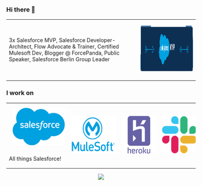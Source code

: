 ### Hi there 👋

<table>

 <tr>
    <td align="left">
        <p >3x Salesforce MVP, Salesforce Developer-Architect, Flow Advocate & Trainer, Certified Mulesoft Dev, Blogger @ ForcePanda, Public Speaker, Salesforce Berlin Group Leader</p>
    </td>
    <td>
        <p ><img height="125px" width="100%" src="media/mvplogo-transparent.png" /></p>
    </td>
 </tr>
</table>

<!--
**forcePanda/forcePanda** is a ✨ _special_ ✨ repository because its `README.md` (this file) appears on your GitHub profile.

Here are some ideas to get you started:

- 🔭 I’m currently working on ...
- 🌱 I’m currently learning ...
- 👯 I’m looking to collaborate on ...
- 🤔 I’m looking for help with ...
- 💬 Ask me about ...
- 📫 How to reach me: ...
- 😄 Pronouns: ...
- ⚡ Fun fact: ...
-->

<!-- MVP Logo -->
<!-- <img src="media/mvplogo.png" style="border-radius:30px" width="800" height="400" alt="mvp logo"> -->

### I work on
<!-- <div style="display: flex;flex-wrap: wrap; -webkit-box-align: start; -ms-flex-align: start; align-items: flex-start;">
    <div style="padding-right: 0.75rem; padding-left: 0.75rem; width:33.33%">
        <img height="100px" width="100px" src="media/sf_logo.png" />
    </div>
    <div style="padding-right: 0.75rem; padding-left: 0.75rem; width:33.33%">
        <img height="100px" width="100px" src="media/slack-icon-white.png" />
    </div>
    <div style="padding-right: 0.75rem; padding-left: 0.75rem; width:33.33%">
        <img height="100px" width="100px" src="media/mulesoft-logo.png" />
    </div>
</div> -->

<table align="center">

 <tr>
    <td>
        <img style="padding:10px" height="100px" width="100%" src="media/sf_logo.png" />
        <br/>
        <p align="center">All things Salesforce!</p>
    </td>
    <td><img style="padding:10px" height="100px" width="100%" src="media/mulesoft-icon.webp" /></td>
    <td><img style="padding:10px" height="100px" width="100%" src="media/heroku-icon.webp" /></td>
    <td><img style="padding:10px" height="100px" width="100%" src="media/slack-icon.png" /></td>
 </tr>
</table>

<!-- Visitors Counter -->
<p align="center">
    <img src="https://visitor-badge.laobi.icu/badge?page_id=forcePanda" id="counter">
</p>

